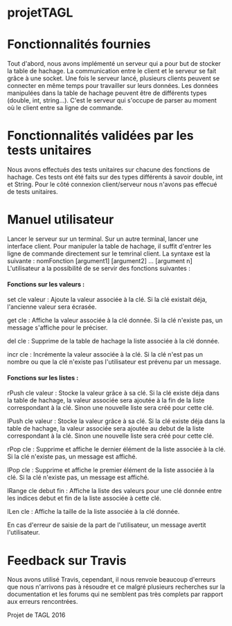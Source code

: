 # projetTAGL
# Fonctionnalités fournies
 Tout d'abord, nous avons implémenté un serveur qui a pour but de stocker la table de hachage. La communication entre le client et le serveur se fait grâce à une socket. 
 Une fois le serveur lancé, plusieurs clients peuvent se connecter en même temps pour travailler sur leurs données.
 Les données manipulées dans la table de hachage peuvent être de différents types (double, int, string...). C'est le serveur qui s'occupe de parser au moment où le client entre sa ligne de commande.
 
# Fonctionnalités validées par les tests unitaires
Nous avons effectués des tests unitaires sur chacune des fonctions de hachage. Ces tests ont été faits sur des types différents à savoir double, int et String.
Pour le côté connexion client/serveur nous n'avons pas effecué de tests unitaires.

# Manuel utilisateur
 Lancer le serveur sur un terminal.
 Sur un autre  terminal, lancer une interface client.
 Pour manipuler la table de hachage, il suffit d'entrer les ligne de commande directement sur le temrinal client.
 La syntaxe est la suivante : nomFonction [argument1] [argument2] ... [argument n]
 L'utilisateur a la possibilité de se servir des fonctions suivantes :
 
#### Fonctions sur les valeurs :
 
 set cle valeur :
 Ajoute la valeur associée à la clé.
 Si la clé existait déja, l'ancienne valeur sera écrasée.
 
 get cle :
 Affiche la valeur associée à la clé donnée.
 Si la clé n'existe pas, un message s'affiche pour le préciser.
 
 del cle :
 Supprime de la table de hachage la liste associée à la clé donnée.
 
 incr cle :
 Incrémente la valeur associée à la clé.
 Si la clé n'est pas un nombre ou que la clé n'existe pas l'utilisateur est prévenu par un message.
 
#### Fonctions sur les listes :
 
 rPush cle valeur :
 Stocke la valeur grâce à sa clé. 
 Si la clé existe déja dans la table de hachage, la valeur associée sera ajoutée à la fin de la liste correspondant à la clé.
 Sinon une nouvelle liste sera créé pour cette clé.
 
 lPush cle valeur :
 Stocke la valeur grâce à sa clé. 
 Si la clé existe déja dans la table de hachage, la valeur associée sera ajoutée au debut de la liste correspondant à la clé.
 Sinon une nouvelle liste sera créé pour cette clé.
 
 rPop cle :
 Supprime et affiche le dernier élément de la liste associée à la clé.
 Si la clé n'existe pas, un message est affiché.
 
 lPop cle :
 Supprime et affiche le premier élément de la liste associée à la clé.
 Si la clé n'existe pas, un message est affiché.
 
 lRange cle debut fin :
 Affiche la liste des valeurs pour une clé donnée entre les indices debut et fin de la liste associée à cette clé.
 
 lLen cle :
 Affiche la taille de la liste associée à la clé donnée.
 
 En cas d'erreur de saisie de la part de l'utilisateur, un message avertit l'utilisateur.
 
 
# Feedback sur Travis
 
 Nous avons utilisé Travis, cependant, il nous renvoie beaucoup d'erreurs que nous n'arrivons pas à résoudre et ce malgré plusieurs recherches sur la documentation et les forums qui ne semblent pas très complets par rapport aux erreurs rencontrées.

Projet de TAGL 2016
